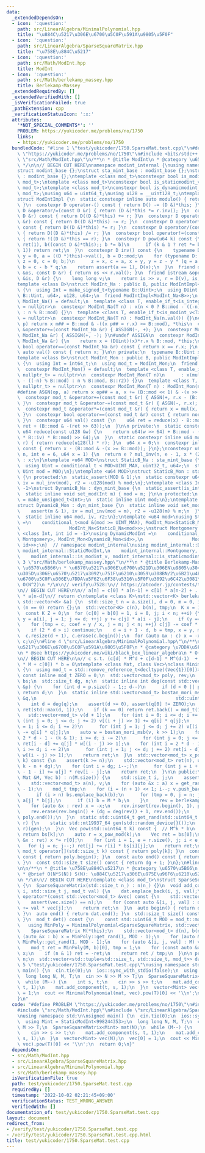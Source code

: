 ```yaml
---
data:
  _extendedDependsOn:
  - icon: ':question:'
    path: src/LinearAlgebra/MinimalPolynomial.hpp
    title: "\u884C\u5217\u306E\u6700\u5C0F\u591A\u9805\u5F0F"
  - icon: ':question:'
    path: src/LinearAlgebra/SparseSquareMatrix.hpp
    title: "\u758E\u884C\u5217"
  - icon: ':question:'
    path: src/Math/ModInt.hpp
    title: ModInt
  - icon: ':question:'
    path: src/Math/berlekamp_massey.hpp
    title: Berlekamp-Massey
  _extendedRequiredBy: []
  _extendedVerifiedWith: []
  _isVerificationFailed: true
  _pathExtension: cpp
  _verificationStatusIcon: ':x:'
  attributes:
    '*NOT_SPECIAL_COMMENTS*': ''
    PROBLEM: https://yukicoder.me/problems/no/1750
    links:
    - https://yukicoder.me/problems/no/1750
  bundledCode: "#line 1 \"test/yukicoder/1750.SparseMat.test.cpp\"\n#define PROBLEM\
    \ \"https://yukicoder.me/problems/no/1750\"\n#include <bits/stdc++.h>\n#line 3\
    \ \"src/Math/ModInt.hpp\"\n/**\n * @title ModInt\n * @category \u6570\u5B66\n\
    \ */\n\n// BEGIN CUT HERE\nnamespace modint_internal {\nusing namespace std;\n\
    struct modint_base {};\nstruct sta_mint_base : modint_base {};\nstruct dyn_mint_base\
    \ : modint_base {};\ntemplate <class mod_t>\nconstexpr bool is_modint_v = is_base_of_v<modint_base,\
    \ mod_t>;\ntemplate <class mod_t>\nconstexpr bool is_staticmodint_v = is_base_of_v<sta_mint_base,\
    \ mod_t>;\ntemplate <class mod_t>\nconstexpr bool is_dynamicmodint_v = is_base_of_v<dyn_mint_base,\
    \ mod_t>;\nusing u64 = uint64_t;\nusing u128 = __uint128_t;\ntemplate <class D>\n\
    struct ModIntImpl {\n  static constexpr inline auto modulo() { return D::mod;\
    \ }\n  constexpr D operator-() const { return D() -= (D &)*this; }\n  constexpr\
    \ D &operator/=(const D &r) { return (D &)*this *= r.inv(); }\n  constexpr D operator+(const\
    \ D &r) const { return D((D &)*this) += r; }\n  constexpr D operator-(const D\
    \ &r) const { return D((D &)*this) -= r; }\n  constexpr D operator*(const D &r)\
    \ const { return D((D &)*this) *= r; }\n  constexpr D operator/(const D &r) const\
    \ { return D((D &)*this) /= r; }\n  constexpr bool operator!=(const D &r) const\
    \ { return !((D &)*this == r); }\n  constexpr D pow(u64 k) const {\n    for (D\
    \ ret(1), b((const D &)*this);; b *= b)\n      if (k & 1 ? ret *= b : 0; !(k >>=\
    \ 1)) return ret;\n  }\n  constexpr D inv() const {\n    typename D::Int x = 1,\
    \ y = 0, a = ((D *)this)->val(), b = D::mod;\n    for (typename D::Int q = 0,\
    \ z = 0, c = 0; b;)\n      z = x, c = a, x = y, y = z - y * (q = a / b), a = b,\
    \ b = c - b * q;\n    return assert(a == 1), D(x);\n  }\n  friend ostream &operator<<(ostream\
    \ &os, const D &r) { return os << r.val(); }\n  friend istream &operator>>(istream\
    \ &is, D &r) {\n    long long v;\n    return is >> v, r = D(v), is;\n  }\n};\n\
    template <class B>\nstruct ModInt_Na : public B, public ModIntImpl<ModInt_Na<B>>\
    \ {\n  using Int = make_signed_t<typename B::Uint>;\n  using DUint = conditional_t<is_same_v<typename\
    \ B::Uint, u64>, u128, u64>;\n  friend ModIntImpl<ModInt_Na<B>>;\n  constexpr\
    \ ModInt_Na() = default;\n  template <class T, enable_if_t<is_integral_v<T>, nullptr_t>\
    \ = nullptr>\n  constexpr ModInt_Na(T n) : x(n < 0 ? B::mod - ((-n) % B::mod)\
    \ : n % B::mod) {}\n  template <class T, enable_if_t<is_modint_v<T>, nullptr_t>\
    \ = nullptr>\n  constexpr ModInt_Na(T n) : ModInt_Na(n.val()) {}\n#define ASSIGN(m,\
    \ p) return x m## = B::mod & -((x p## = r.x) >= B::mod), *this\n  constexpr ModInt_Na\
    \ &operator+=(const ModInt_Na &r) { ASSIGN(-, +); }\n  constexpr ModInt_Na &operator-=(const\
    \ ModInt_Na &r) { ASSIGN(+, -); }\n#undef ASSIGN\n  constexpr ModInt_Na &operator*=(const\
    \ ModInt_Na &r) {\n    return x = (DUint)(x)*r.x % B::mod, *this;\n  }\n  constexpr\
    \ bool operator==(const ModInt_Na &r) const { return x == r.x; }\n  constexpr\
    \ auto val() const { return x; }\n\n private:\n  typename B::Uint x = 0;\n};\n\
    template <class B>\nstruct ModInt_Mon : public B, public ModIntImpl<ModInt_Mon<B>>\
    \ {\n  using Int = int64_t;\n  using mod_t = ModInt_Mon;\n  friend ModIntImpl<ModInt_Mon<B>>;\n\
    \  constexpr ModInt_Mon() = default;\n  template <class T, enable_if_t<is_integral_v<T>,\
    \ nullptr_t> = nullptr>\n  constexpr ModInt_Mon(T n)\n      : x(mul(n < 0 ? B::mod\
    \ - ((-n) % B::mod) : n % B::mod, B::r2)) {}\n  template <class T, enable_if_t<is_modint_v<T>,\
    \ nullptr_t> = nullptr>\n  constexpr ModInt_Mon(T n) : ModInt_Mon(n.val()) {}\n\
    #define ASGN(op, a) return x op## = a, x += (B::mod << 1) & -(x >> 63), *this\n\
    \  constexpr mod_t &operator+=(const mod_t &r) { ASGN(+, r.x - (B::mod << 1));\
    \ }\n  constexpr mod_t &operator-=(const mod_t &r) { ASGN(-, r.x); }\n#undef ASGN\n\
    \  constexpr mod_t &operator*=(const mod_t &r) { return x = mul(x, r.x), *this;\
    \ }\n  constexpr bool operator==(const mod_t &r) const { return norm() == r.norm();\
    \ }\n  constexpr u64 val() const {\n    u64 ret = reduce(x) - B::mod;\n    return\
    \ ret + (B::mod & -(ret >> 63));\n  }\n\n private:\n  static constexpr inline\
    \ u64 reduce(const u128 &w) {\n    return u64(w >> 64) + B::mod - ((u128(u64(w)\
    \ * B::iv) * B::mod) >> 64);\n  }\n  static constexpr inline u64 mul(u64 l, u64\
    \ r) { return reduce(u128(l) * r); }\n  u64 x = 0;\n  constexpr inline u64 norm()\
    \ const { return x - (B::mod & -(x >= B::mod)); }\n};\nconstexpr u64 mul_inv(u64\
    \ n, int e = 6, u64 x = 1) {\n  return e ? mul_inv(n, e - 1, x * (2 - x * n))\
    \ : x;\n}\ntemplate <u64 MOD>\nstruct StaticB_Na : sta_mint_base {\n protected:\n\
    \  using Uint = conditional_t < MOD<UINT_MAX, uint32_t, u64>;\n  static constexpr\
    \ Uint mod = MOD;\n};\ntemplate <u64 MOD>\nstruct StaticB_Mon : sta_mint_base\
    \ {\n protected:\n  static_assert(MOD & 1);\n  static constexpr u64 mod = MOD,\
    \ iv = mul_inv(mod), r2 = -u128(mod) % mod;\n};\ntemplate <class Int, int id =\
    \ -1>\nstruct DynamicB_Na : dyn_mint_base {\n  static_assert(is_integral_v<Int>);\n\
    \  static inline void set_mod(Int m) { mod = m; }\n\n protected:\n  using Uint\
    \ = make_unsigned_t<Int>;\n  static inline Uint mod;\n};\ntemplate <int id>\n\
    struct DynamicB_Mon : dyn_mint_base {\n  static inline void set_mod(u64 m) {\n\
    \    assert(m & 1), iv = mul_inv(mod = m), r2 = -u128(m) % m;\n  }\n\n protected:\n\
    \  static inline u64 mod, iv, r2;\n};\ntemplate <u64 mod>\nusing StaticModInt\
    \ =\n    conditional_t<mod &(mod >= UINT_MAX), ModInt_Mon<StaticB_Mon<mod>>,\n\
    \                  ModInt_Na<StaticB_Na<mod>>>;\nstruct Montgomery {};\ntemplate\
    \ <class Int, int id = -1>\nusing DynamicModInt =\n    conditional_t<is_same_v<Int,\
    \ Montgomery>, ModInt_Mon<DynamicB_Mon<id>>,\n                  ModInt_Na<DynamicB_Na<Int,\
    \ id>>>;\n}  // namespace modint_internal\nusing modint_internal::DynamicModInt,\
    \ modint_internal::StaticModInt,\n    modint_internal::Montgomery, modint_internal::is_dynamicmodint_v,\n\
    \    modint_internal::is_modint_v, modint_internal::is_staticmodint_v;\n#line\
    \ 3 \"src/Math/berlekamp_massey.hpp\"\n/**\n * @title Berlekamp-Massey\n * @category\
    \ \u6570\u5B66\n * \u6570\u5217\u306E\u6700\u521D\u306EN\u9805\u304B\u3089\u3001\
    \u305D\u306E\u6570\u5217\u3092\u751F\u6210\u3059\u308BN/2\u6B21\u4EE5\u4E0B\u306E\
    \u6700\u5C0F\u306E\u7DDA\u5F62\u6F38\u5316\u5F0F\u3092\u6C42\u3081\u308B\n * \
    \ O(N^2)\n */\n\n// verify\u7528:\n// https://atcoder.jp/contests/tenka1-2015-qualb/tasks/tenka1_2015_qualB_c\n\
    \n// BEGIN CUT HERE\n\n// a[n] = c[0] * a[n-1] + c[1] * a[n-2] + ... + c[d-1]\
    \ * a[n-d]\n// return c\ntemplate <class K>\nstd::vector<K> berlekamp_massey(const\
    \ std::vector<K> &a) {\n  std::size_t n = a.size(), d = 0, m = 0, i, j;\n  if\
    \ (n == 0) return {};\n  std::vector<K> c(n), b(n), tmp;\n  K x = 1, y, coef;\n\
    \  const K Z = 0;\n  for (c[0] = b[0] = 1, i = 0, j; i < n; ++i) {\n    for (++m,\
    \ y = a[i], j = 1; j <= d; ++j) y += c[j] * a[i - j];\n    if (y == Z) continue;\n\
    \    for (tmp = c, coef = y / x, j = m; j < n; ++j) c[j] -= coef * b[j - m];\n\
    \    if (2 * d > i) continue;\n    d = i + 1 - d, b = tmp, x = y, m = 0;\n  }\n\
    \  c.resize(d + 1), c.erase(c.begin());\n  for (auto &x : c) x = -x;\n  return\
    \ c;\n}\n#line 4 \"src/LinearAlgebra/MinimalPolynomial.hpp\"\n/**\n * @title \u884C\
    \u5217\u306E\u6700\u5C0F\u591A\u9805\u5F0F\n * @category \u7DDA\u5F62\u4EE3\u6570\
    \n * @see https://yukicoder.me/wiki/black_box_linear_algebra\n * O(N*S(N))\n */\n\
    \n// BEGIN CUT HERE\n\n// c s.t. (c[d] * M^d + c[d-1] * M^(d-1)  + ... + c[1]\
    \ * M + c[0]) * b = 0\ntemplate <class Mat, class Vec>\nclass MinimalPolynomial\
    \ {\n  using mod_t = std::remove_reference_t<decltype((Vec{1})[0])>;\n  static\
    \ const inline mod_t ZERO = 0;\n  std::vector<mod_t> poly, rev;\n  std::vector<Vec>\
    \ bs;\n  std::size_t dg, n;\n  static inline int deg(const std::vector<mod_t>\
    \ &p) {\n    for (int d = p.size() - 1;; d--)\n      if (d < 0 || p[d] != ZERO)\
    \ return d;\n  }\n  static inline std::vector<mod_t> bostan_mori_msb(const std::vector<mod_t>\
    \ &q,\n                                                   std::uint64_t k) {\n\
    \    int d = deg(q);\n    assert(d >= 0), assert(q[0] != ZERO);\n    std::vector<mod_t>\
    \ ret(std::max(d, 1));\n    if (k == 0) return ret.back() = mod_t(1), ret;\n \
    \   std::vector<mod_t> v(d + 1);\n    for (int i = 0; i <= d; i += 2)\n      for\
    \ (int j = 0; j <= d; j += 2) v[(i + j) >> 1] += q[i] * q[j];\n    for (int i\
    \ = 1; i <= d; i += 2)\n      for (int j = 1; j <= d; j += 2) v[(i + j) >> 1]\
    \ -= q[i] * q[j];\n    auto w = bostan_mori_msb(v, k >> 1);\n    for (int i =\
    \ 2 * d - 1 - (k & 1); i >= d; i -= 2)\n      for (int j = 0; j <= d; j += 2)\
    \ ret[i - d] += q[j] * w[(i - j) >> 1];\n    for (int i = 2 * d - 1 - !(k & 1);\
    \ i >= d; i -= 2)\n      for (int j = 1; j <= d; j += 2) ret[i - d] -= q[j] *\
    \ w[(i - j) >> 1];\n    return ret;\n  }\n  std::vector<mod_t> x_pow_mod(std::uint64_t\
    \ k) const {\n    assert(k >= n);\n    std::vector<mod_t> ret(n), u = bostan_mori_msb(rev,\
    \ k - n + dg);\n    for (int i = dg; i--;)\n      for (int j = i + 1; j--;) ret[n\
    \ - 1 - i] += u[j] * rev[i - j];\n    return ret;\n  }\n\n public:\n  MinimalPolynomial(const\
    \ Mat &M, Vec b) : n(M.size()) {\n    std::size_t i, j;\n    assert(n == b.size());\n\
    \    std::vector<mod_t> a(n), v;\n    for (auto &x : a) x = get_rand(1, mod_t::modulo()\
    \ - 1);\n    mod_t tmp;\n    for (i = (n + 1) << 1; i--; v.push_back(tmp)) {\n\
    \      if (i > n) bs.emplace_back(b);\n      for (tmp = 0, j = n; j--;) tmp +=\
    \ a[j] * b[j];\n      if (i) b = M * b;\n    }\n    rev = berlekamp_massey(v);\n\
    \    for (auto &x : rev) x = -x;\n    rev.insert(rev.begin(), 1), poly = rev;\n\
    \    rev.erase(rev.begin() + (dg = deg(rev)) + 1, rev.end());\n    std::reverse(poly.begin(),\
    \ poly.end());\n  }\n  static std::uint64_t get_rand(std::uint64_t l, std::uint64_t\
    \ r) {\n    static std::mt19937_64 gen(std::random_device{}());\n    return std::uniform_int_distribution<std::uint64_t>(l,\
    \ r)(gen);\n  }\n  Vec pow(std::uint64_t k) const {  // M^k * b\n    if (k < n)\
    \ return bs[k];\n    auto r = x_pow_mod(k);\n    Vec ret = bs[0];\n    for (auto\
    \ &x : ret) x *= r[0];\n    for (int i = 1, e = r.size(), j; i < e; i++)\n   \
    \   for (j = n; j--;) ret[j] += r[i] * bs[i][j];\n    return ret;\n  }\n  const\
    \ mod_t operator[](std::size_t k) const { return poly[k]; }\n  const auto begin()\
    \ const { return poly.begin(); }\n  const auto end() const { return poly.end();\
    \ }\n  const std::size_t size() const { return dg + 1; }\n};\n#line 4 \"src/LinearAlgebra/SparseSquareMatrix.hpp\"\
    \n\n/**\n * @title \u758E\u884C\u5217\n * @category \u6570\u5B66\n * @see https://yukicoder.me/wiki/black_box_linear_algebra\n\
    \ * @brief O(N*S(N)) S(N): \u884C\u5217\u306E\u975E\u96F6\u6210\u5206\u306E\u6570\
    \n */\n\n// BEGIN CUT HERE\ntemplate <class mod_t>\nstruct SparseSquareMatrix\
    \ {\n  SparseSquareMatrix(std::size_t n_) : n(n_) {}\n  void add_component(std::size_t\
    \ i, std::size_t j, mod_t val) {\n    dat.emplace_back(i, j, val);\n  }\n  std::vector<mod_t>\
    \ operator*(const std::vector<mod_t> &vec) const {\n    std::vector<mod_t> ret(n);\n\
    \    assert(vec.size() == n);\n    for (const auto &[i, j, val] : dat) ret[i]\
    \ += val * vec[j];\n    return ret;\n  }\n  auto begin() { return dat.begin();\
    \ }\n  auto end() { return dat.end(); }\n  std::size_t size() const { return n;\
    \ }\n  mod_t det() const {\n    const std::uint64_t MOD = mod_t::modulo();\n \
    \   using MinPoly = MinimalPolynomial<SparseSquareMatrix, std::vector<mod_t>>;\n\
    \    SparseSquareMatrix M(*this);\n    std::vector<mod_t> d(n), b(n);\n    for\
    \ (auto &x : b) x = MinPoly::get_rand(1, MOD - 1);\n    for (auto &x : d) x =\
    \ MinPoly::get_rand(1, MOD - 1);\n    for (auto &[i, j, val] : M) val *= d[j];\n\
    \    mod_t ret = MinPoly(M, b)[0], tmp = 1;\n    for (const auto &x : d) tmp *=\
    \ x;\n    if (n & 1) ret = -ret;\n    return ret / tmp;\n  }\n\n private:\n  std::size_t\
    \ n;\n  std::vector<std::tuple<std::size_t, std::size_t, mod_t>> dat;\n};\n#line\
    \ 5 \"test/yukicoder/1750.SparseMat.test.cpp\"\nusing namespace std;\n\nsigned\
    \ main() {\n  cin.tie(0);\n  ios::sync_with_stdio(false);\n  using Mint = StaticModInt<998244353>;\n\
    \  long long N, M, T;\n  cin >> N >> M >> T;\n  SparseSquareMatrix<Mint> mat(N);\n\
    \  while (M--) {\n    int s, t;\n    cin >> s >> t;\n    mat.add_component(s,\
    \ t, 1);\n    mat.add_component(t, s, 1);\n  }\n  vector<Mint> vec(N);\n  vec[0]\
    \ = 1;\n  cout << MinimalPolynomial(mat, vec).pow(T)[0] << '\\n';\n  return 0;\n\
    }\n"
  code: "#define PROBLEM \"https://yukicoder.me/problems/no/1750\"\n#include <bits/stdc++.h>\n\
    #include \"src/Math/ModInt.hpp\"\n#include \"src/LinearAlgebra/SparseSquareMatrix.hpp\"\
    \nusing namespace std;\n\nsigned main() {\n  cin.tie(0);\n  ios::sync_with_stdio(false);\n\
    \  using Mint = StaticModInt<998244353>;\n  long long N, M, T;\n  cin >> N >>\
    \ M >> T;\n  SparseSquareMatrix<Mint> mat(N);\n  while (M--) {\n    int s, t;\n\
    \    cin >> s >> t;\n    mat.add_component(s, t, 1);\n    mat.add_component(t,\
    \ s, 1);\n  }\n  vector<Mint> vec(N);\n  vec[0] = 1;\n  cout << MinimalPolynomial(mat,\
    \ vec).pow(T)[0] << '\\n';\n  return 0;\n}"
  dependsOn:
  - src/Math/ModInt.hpp
  - src/LinearAlgebra/SparseSquareMatrix.hpp
  - src/LinearAlgebra/MinimalPolynomial.hpp
  - src/Math/berlekamp_massey.hpp
  isVerificationFile: true
  path: test/yukicoder/1750.SparseMat.test.cpp
  requiredBy: []
  timestamp: '2022-10-02 02:21:45+09:00'
  verificationStatus: TEST_WRONG_ANSWER
  verifiedWith: []
documentation_of: test/yukicoder/1750.SparseMat.test.cpp
layout: document
redirect_from:
- /verify/test/yukicoder/1750.SparseMat.test.cpp
- /verify/test/yukicoder/1750.SparseMat.test.cpp.html
title: test/yukicoder/1750.SparseMat.test.cpp
---
```

